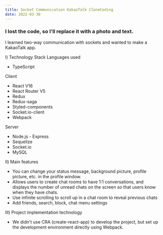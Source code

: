 ```yaml
---
title: Socket Communication KakaoTalk CloneCoding
date: 2022-03-30
---
```

### I lost the code, so I'll replace it with a photo and text.
 I learned two-way communication with sockets and wanted to make a KakaoTalk app.

Ⅰ) Technology Stack
Languages used
- TypeScript

Client
- React V16
- React Router V5
- Redux
- Redux-saga
- Styled-components
- Socket.io-client
- Webpack

Server
- Node.js - Express
- Sequelize
- Socket.io
- MySQL

Ⅱ) Main features
- You can change your status message, background picture, profile picture, etc. in the profile window.
- Allows users to create chat rooms to have 1:1 conversations, and displays the number of unread chats on the screen so that users know when they have chats.
- Use infinite scrolling to scroll up in a chat room to reveal previous chats
- Add friends, search, block, chat menu settings

Ⅲ) Project implementation technology
- We didn't use CRA (create-react-app) to develop the project, but set up the development environment directly using Webpack.
 